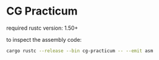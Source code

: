 # CG Practicum

required rustc version: 1.50+

to inspect the assembly code: 
```bash
cargo rustc --release --bin cg-practicum -- --emit asm
```
